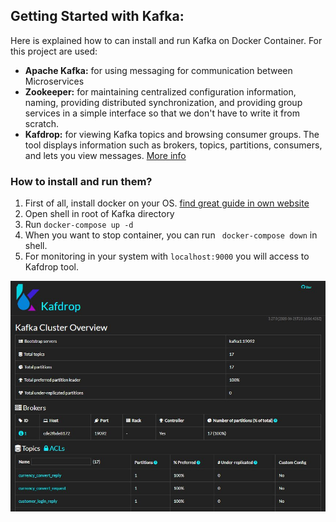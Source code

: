 ## Getting Started with Kafka:

Here is explained how to can install and run Kafka on Docker Container.
For this project are used: 
 - **Apache Kafka:** for using messaging for communication between Microservices 
 - **Zookeeper:** for maintaining centralized configuration information, naming, providing distributed synchronization, and providing group services in a simple interface so that we don't have to write it from scratch.
 - **Kafdrop:** for viewing Kafka topics and browsing consumer groups. The tool displays information such as brokers, topics, partitions, consumers, and lets you view messages. [More info](https://github.com/obsidiandynamics/kafdrop)

### How to install and run them?
 1. First of all, install docker on your OS. [find great guide in own website](https://docs.docker.com/get-started/overview)
 2. Open shell in root of Kafka directory 
 3. Run ```docker-compose up -d``` 
 4. When you want to stop container, you can run ``` docker-compose down``` in shell.
 5. For monitoring in your system with ```localhost:9000``` you will access to Kafdrop tool.

![Kafdrop](../img/Kafdrop.jpg)
